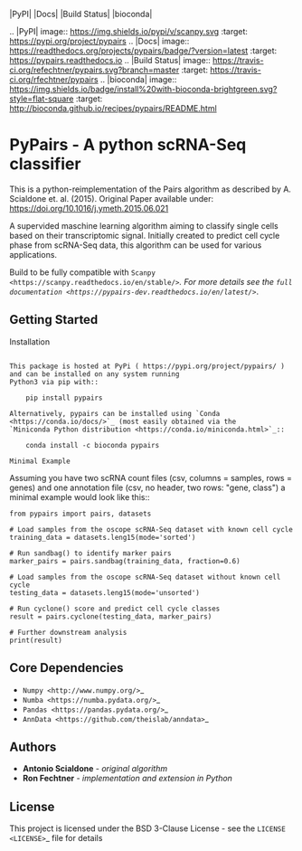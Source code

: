 |PyPI| |Docs| |Build Status| |bioconda|

.. |PyPI| image:: https://img.shields.io/pypi/v/scanpy.svg
    :target: https://pypi.org/project/pypairs
.. |Docs| image:: https://readthedocs.org/projects/pypairs/badge/?version=latest
   :target: https://pypairs.readthedocs.io
.. |Build Status| image:: https://travis-ci.org/refechtner/pypairs.svg?branch=master
   :target: https://travis-ci.org/rfechtner/pypairs
.. |bioconda| image:: https://img.shields.io/badge/install%20with-bioconda-brightgreen.svg?style=flat-square
   :target: http://bioconda.github.io/recipes/pypairs/README.html

PyPairs - A python scRNA-Seq classifier
=======================================

This is a python-reimplementation of the Pairs algorithm as described by A. Scialdone et. al. (2015).
Original Paper available under: https://doi.org/10.1016/j.ymeth.2015.06.021

A supervided maschine learning algorithm aiming to classify single cells based on their transcriptomic signal.
Initially created to predict cell cycle phase from scRNA-Seq data, this algorithm can be used for various applications.

Build to be fully compatible with `Scanpy <https://scanpy.readthedocs.io/en/stable/>`_. For more details see the
`full documentation <https://pypairs-dev.readthedocs.io/en/latest/>`_.

Getting Started
---------------

Installation
~~~~~~~~~~~~

This package is hosted at PyPi ( https://pypi.org/project/pypairs/ ) and can be installed on any system running
Python3 via pip with::

    pip install pypairs

Alternatively, pypairs can be installed using `Conda <https://conda.io/docs/>`_ (most easily obtained via the
`Miniconda Python distribution <https://conda.io/miniconda.html>`_::

    conda install -c bioconda pypairs

Minimal Example
~~~~~~~~~~~~~~~

Assuming you have two scRNA count files (csv, columns = samples, rows = genes) and one annotation file (csv, no header,
two rows: "gene, class") a minimal example would look like this::

    from pypairs import pairs, datasets

    # Load samples from the oscope scRNA-Seq dataset with known cell cycle
    training_data = datasets.leng15(mode='sorted')

    # Run sandbag() to identify marker pairs
    marker_pairs = pairs.sandbag(training_data, fraction=0.6)

    # Load samples from the oscope scRNA-Seq dataset without known cell cycle
    testing_data = datasets.leng15(mode='unsorted')

    # Run cyclone() score and predict cell cycle classes
    result = pairs.cyclone(testing_data, marker_pairs)

    # Further downstream analysis
    print(result)

Core Dependencies
-----------------

- `Numpy <http://www.numpy.org/>`_
- `Numba <https://numba.pydata.org/>`_
- `Pandas <https://pandas.pydata.org/>`_
- `AnnData <https://github.com/theislab/anndata>`_

Authors
-------

* **Antonio Scialdone** - *original algorithm*
* **Ron Fechtner** - *implementation and extension in Python*

License
-------

This project is licensed under the BSD 3-Clause License - see the `LICENSE <LICENSE>`_ file for details
